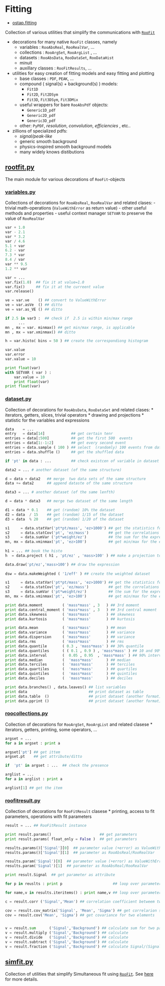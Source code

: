 # Fitting

* [ostap.fitting](README.md)

Collection of various utilities that simplify  the communications with [`RooFit`](https://root.cern.ch/roofit)
 - decorations for many  native `RooFit` classes, namely
   - variables   : `RooAbsReal`, `RooRealVar`, ... 
   - collections : `RooArgSet`, `RooArgList` , ...
   - datasets    : `RooAbsData`, `RooDataSet`, `RooDataHist`
   - minuit 
   - auxillary classes : `RooFitResults`, ... 
 - utilities for easy creation of fitting models and easy fitting and plotting  
   - base classes : `PDF`, `PEAK`, ... 
   - compound ( signal(s) + background(s) ) models:
       - `Fit1D`
       - `Fit2D`, `Fit2DSym`
       - `Fit3D`, `Fit3DSym`, `Fit3DMix`
   - useful wrappers for bare `RooAbsPdf` objects: 
       - `Generic1D_pdf` 
       - `Generic2D_pdf` 
       - `Generic3D_pdf` 
   - other: `PyPDF`, *resolution*, *convolution*, *efficiencies* , etc..
- zillions of specialized pdfs:
   - *signal/peak-like*  
   - generic smooth background 
   - physics-inspired smooth background models 
   - many widely knows distibutions 


## [rootfit.py](roofit.py)

The main module for various decorations of `RooFit`-objects 

### [variables.py](variables.py) 
Collections of decorations for `RooAbsReal`, `RooRealVar` and related clases:
      - trivial math-operations  (`ValueWithError` as return value) 
      - other useful methods and properties 
      - useful context manager `SETVAR` to preserve the value of `RooRealVar`
```python
var + 1.0 
var - 2.1 
var * 3.2
var / 4.6
5.1 + var 
6.2 - var 
7.3 * var 
8.4 / var 
var ** 9.5 
1.2 ** var

var = ...
var.fix(1.0)  ## fix it at value=1.0
var.fix()     ## fix it at the curreent value 
var.release()

ve = var.ve    () ## convert to ValueWithError
ve = var.asVe  () ## ditto  
ve = var.as_VE () ## ditto 

if 2.5 in var3 :  ## check if  2.5 is within min/max range 
      ... 
mn , mx = var. minmax() ## get min/max range, is applicable 
mn , mx = var.xminmax() ## ditto

h = var.histo( bins = 50 ) ## create the correspondiong histogram

var.value 
var.error
var.value = 10

print float(var)
with SETVAR ( var ) : 
    var.value = 10 
    print float(var)
print float(var) 
```

### [dataset.py](dataset.py) 
Collection of decorations for `RooAbsData`, `RooDataSet` and related clases:
      * iterators, getters, slices, trivial operators
      * drawing and projections 
      * statistic for the variables and expressions 
 
```python
data    = ...
entry   = data[14]            ## get certain tenr
entries = data[:500]          ## get the first 500  events 
entries = data[1:-1:2]        ## get every second event
entries = data.sample ( 100 ) ## select  (randomly) 100 events from dataset
entries = data.shuffle ()     ## get the shuffled data 

if 'pt' in data : ...         ## check existcen of variable in dataset      

data2 = ... # another dataset (of the same structure) 

d = data + data2   ## merge  two data sets of the same structure  
data += data2      ## append dataste of the same structure 

data3 = ... # another dataset (of the same lenfth) 

d = data * data3   ## merge two dataset of the same length 

d1 = data * 0.1    ## get (random) 10% the dataset 
d2 = data  / 15    ## get (random) 1/15 of the dataset 
d3 = data  % 20    ## get (random) 1/20 of the dataset  

s1     = data.statVar('pt*pt/mass', 'ez>1000') ## get the statistics for the expression
s2     = data.statCov('pt', 'ez/mass')         ## get the correlations 
s3     = data.sumVar ('pt*weight/ez')          ## the sum for the expression
mn, mx = data.vminmax('pt', 'ez>100')          ## get min/max for the expression
 
h1 = ... ## book the histo
h  = data.project ( h1 , 'pt/ez' , 'mass>100' ) ## make a projection to the histogram 

data.draw('pt/ez','mass>100') ## draw the expression  
 
dsw = data.makeWeighted ( '1/eff' ) ## create the weighted dataset   

s1     = data.statVar('pt*pt/mass', 'ez>1000') ## get the statistics for the expression
s2     = data.statCov('pt', 'ez/mass')         ## get the correlations 
s3     = data.sumVar ('pt*weight/ez')          ## the sum for the expression
mn, mx = data.vminmax('pt', 'ez>100')          ## get min/max for the expression

print data.moment         ( 'mass*mass' , 3   ) ## 3rd moment
print data.central_moment ( 'mass*mass' , 3   ) ## 3rd central moment
print data.skewness       ( 'mass*mass'       ) ## skewness 
print data.kurtosis       ( 'mass*mass'       ) ## kurtosis 

print data.mean           ( 'mass*mass'       ) ## mean
print data.variance       ( 'mass*mass'       ) ## variance 
print data.dispersion     ( 'mass*mass'       ) ## variance 
print data.rms            ( 'mass*mass'       ) ## rms 
print data.quantile       ( 0.3 , 'mass*mass' ) ## 30% quantile 
print data.quantiles      ( ( 0.1 , 0.9 ) , 'mass*mass' ) ## 10 and 90% quantiles 
print data.interval       (  0.05 , 0.95  , 'mass*mass' ) ## 90% interval 
print data.median         (  'mass*mass'      ) ## median
print data.terciles       (  'mass*mass'      ) ## terciles 
print data.quartiles      (  'mass*mass'      ) ## quartiles
print data.quintiles      (  'mass*mass'      ) ## quintiles
print data.deciles        (  'mass*mass'      ) ## deciles

print data.branches() , data.leaves() ## list variables 
print data                            ## print dataset as table 
print data.table  ()                  ## print dataset (another format) 
print data.pprint ()                  ## print dataset (another format)
```

### [roocollections.py](roocollections.py) 
Collection of decorations for `RooArgSet`, `RooArgList` and related clasese
    * iterators, getters, printing, some operators, ...
```python
argset = ...
for a in argset : print a 

argset['pt'] ## get ittem 
argset.pt    ## get attribute/ditto  

if  'pt' in argset : ...  ## check the presence 

arglist = ...
for a in arglist : print a 

arglist[1] ## get the item 
```

### [roofitresult.py](roofitresult.py) 
Collection of decorations for `RooFitResult` clasese
    * printing, access to fit parameters, operations with fit parameters
```python
result = ... ## RooFitResult instance 

print result.params()                      ## get parameters 
print result.params( float_only = False )  ## get parameters 

results.params()['Signal'][0]  ## parameter value (+error) as ValueWithError
results.params()['Signal'][1]  ## parameter as RooAbsReal/RooRealVar

results.param('Signal')[0]  ## parameter value (+error) as ValueWithError
results.param('Signal')[1]  ## parameter as RooAbsReal/RooRealVar

print result.Signal  ## get parameter as attribute 

for p in reuslts : print p                       ## loop over parameters 

for name,v in results.iteritems() : print name,v ## loop over parameters

c = result.corr ('Signal','Mean') ## correlation coefficient betweem two parameters 

cov = result.cov_matrix('Signal', 'Mean', 'Sigma') ## get correlarion sub-matrix 
cov = result.cov('Mean', 'Sigma') ## get covariance for two elements 


v = result.sum      ('Signal','Background') ## calculate sum for two parameters 
v = result.multiply ('Signal','Background') ## calculate 
v = result.divide   ('Signal','Background') ## calculate 
v = result.subtract ('Signal','Background') ## calculate 
v = result.fraction ('Signal','Background') ## calculate Signal/(Signal+Background)
```

## [simfit.py](simfit.py)

Collection of utilities that simplify Simultaneous fit using [`RooFit`](https://root.cern.ch/roofit).
See [here](SIMFIT.md) for more details. 